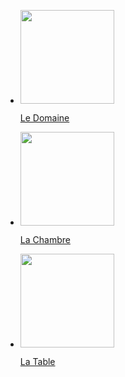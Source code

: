 <section class="activites">
  <ul role="list" class="switcher">
    <li class="breakout-clickable">
<img src="/_images/POKO-logo-RVB-01.jpg" alt="" width="150" />
      <p class="h4"><a href="/fr/farm/" class="clickable">Le Domaine</a></p>
    </li>
    <li class="breakout-clickable">
<img src="/_images/POKO-logo-RVB-01.jpg" alt="" width="150" />
      <p class="h4"><a href="/fr/room/" class="clickable">La Chambre</a></p>
    </li>
    <li class="breakout-clickable">
<img src="/_images/POKO-logo-RVB-01.jpg" alt="" width="150" />
      <p class="h4"><a href="" class="clickable">La Table</a></p>
    </li>
  </ul>
</section>
